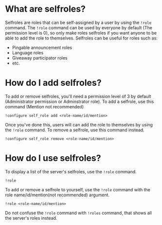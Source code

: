 # **What are selfroles?**
Selfroles are roles that can be self-assigned by a user by using the `!role` command. The `!role` command can be used by everyone by default (The permission level is 0), so only make roles selfroles if you want anyone to be able to add the role to themselves.
Selfroles can be useful for roles such as: 
 - Pingable announcement roles
 - Language roles
 - Giveaway participator roles
 - etc.
# **How do I add selfroles?**
To add or remove selfroles, you'll need a permission level of 3 by default (Administrator permission or Adminstrator role). To add a selfrole, use this command (Mention not recommended)
```
!configure self_role add <role-name/id/mention>
```
Once you've done this, users will can add the role to themselves by using the `!role` command.
To remove a selfrole, use this command instead.
```
!configure self_role remove <role-name/id/mention>
```
# **How do I use selfroles?**
To display a list of the server's selfroles, use the `!role` command.
```
!role
```

To add or remove a selfrole to yourself, use the `!role` command with the role name/id/mention(not recommended) argument.
```
!role <role-name/id/mention>
```
Do not confuse the `!role` command with `!roles` command, that shows all the server's roles instead.
